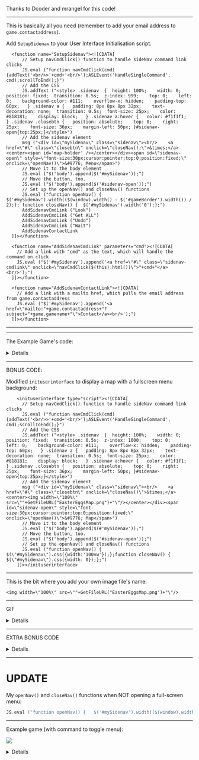 Thanks to Dcoder and mrangel for this code!

---
This is basically all you need (remember to add your email address to ```game.contactaddress```).

Add ```SetupSidenav``` to your User Interface Initialisation script.


```
  <function name="SetupSidenav"><![CDATA[
      // Setup navCmdClick() function to handle sideNav command link clicks
      JS.eval ("function navCmdClick(cmd){addText('<br/>>'+cmd+'<br/>');ASLEvent('HandleSingleCommand', cmd);scrollToEnd();}")
      // Add the CSS
      JS.addText ("<style> .sidenav  {  height: 100%;    width: 0;    position: fixed;  transition: 0.5s;  z-index: 999;    top: 0;    left: 0;    background-color: #111;    overflow-x: hidden;    padding-top: 60px;   } .sidenav a {   padding: 8px 8px 8px 32px;    text-decoration: none;  transition: 0.5s;  font-size: 25px;    color: #818181;    display: block;   } .sidenav a:hover {   color: #f1f1f1;  } .sidenav .closebtn {   position: absolute;    top: 0;    right: 25px;    font-size: 36px;    margin-left: 50px; }#sidenav-open{top:25px;}</style>")
      // Add the sidenav element
      msg ("<div id=\"mySidenav\" class=\"sidenav\"><br/>    <a href=\"#\" class=\"closebtn\" onclick=\"closeNav();\">&times;</a> <center><span id='map-holder' /></center></div><span id=\"sidenav-open\" style=\"font-size:30px;cursor:pointer;top:0;position:fixed;\" onclick=\"openNav()\">&#9776; Menu</span>")
      // Move it to the body element
      JS.eval ("$('body').append($('#mySidenav'));")
      // Move the button, too.
      JS.eval ("$('body').append($('#sidenav-open'));")
      // Set up the openNav() and closeNav() functions
      JS.eval ("function openNav() { $('#mySidenav').width(($(window).width() - $('#gameBorder').width()) / 2);}; function closeNav() {  $('#mySidenav').width('0');};")
      AddSidenavCmdLink ("Look")
      AddSidenavCmdLink ("Get ALL")
      AddSidenavCmdLink ("Undo")
      AddSidenavCmdLink ("Wait")
      AddSidenavContactLink
  ]]></function>
```

```
  <function name="AddSidenavCmdLink" parameters="cmd"><![CDATA[
    // Add a link with "cmd" as the text, which will handle the command on click
    JS.eval ("$('#mySidenav').append('<a href=\"#\" class=\"sidenav-cmdlink\" onclick=\"navCmdClick($(this).html())\">"+cmd+"</a><br/>');")
  ]]></function>
```
```
  <function name="AddSidenavContactLink"><![CDATA[
    // Add a link with a mailto href, which pulls the email address from game.contactaddress
    JS.eval ("$('#mySidenav').append('<a href=\"mailto:"+game.contactaddress+"?subject="+game.gamename+"\">Contact</a><br/>');")
  ]]></function>
```

---
---
The Example Game's code:

<details>

```
<!--Saved by Quest 5.7.6606.27193-->
<asl version="550">
  <include ref="English.aslx" />
  <include ref="Core.aslx" />
  <game name="Sidebar (DrAgon)">
    <gameid>40e27116-5623-4ab0-8a2d-8c82cbf55c73</gameid>
    <version>2.0</version>
    <firstpublished>2018</firstpublished>
    <feature_advancedscripts />
    <contactaddress>PUT_YOUR_EMAIL_ADDRESS_HERE</contactaddress>
    <inituserinterface type="script"><![CDATA[
      JS.eval ("function navCmdClick(cmd){addText('<br/>>'+cmd+'<br/>');ASLEvent('HandleSingleCommand', cmd);scrollToEnd();}")
      JS.addText ("<style> .sidenav  {  height: 100%;    width: 0;    position: fixed;  transition: 0.5s;  z-index: 1000;    top: 0;    left: 0;    background-color: #111;    overflow-x: hidden;    padding-top: 60px;   } .sidenav a {   padding: 8px 8px 8px 32px;    text-decoration: none;  transition: 0.5s;  font-size: 25px;    color: #818181;    display: block;   } .sidenav a:hover {   color: #f1f1f1;  } .sidenav .closebtn {   position: absolute;    top: 0;    right: 25px;    font-size: 36px;    margin-left: 50px; }#sidenav-open{top:25px;}</style>")
      msg ("<div id=\"mySidenav\" class=\"sidenav\"><br/>    <a href=\"#\" class=\"closebtn\" onclick=\"closeNav()\">&times;</a></div><span id=\"sidenav-open\" style=\"font-size:30px;cursor:pointer;top:0;position:fixed;\" onclick=\"openNav()\">&#9776; Menu</span>")
      JS.eval ("$('body').append($(#'mySidenav'));")
      JS.eval ("$('body').append($('#sidenav-open'));")
      JS.eval ("function openNav() {    $(\"#mySidenav\").css({width:'15vw'});};function closeNav() {    $(\"#mySidenav\").css({width: 0});};")
      AddSidenavCmdLink ("Help")
      AddSidenavCmdLink ("Look")
      AddSidenavCmdLink ("Wait")
      AddSidenavContactLink
    ]]></inituserinterface>
  </game>
  <object name="room">
    <inherit name="editor_room" />
    <description type="string"></description>
    <object name="player">
      <inherit name="editor_object" />
      <inherit name="editor_player" />
    </object>
  </object>
  <function name="AddSidenavCmdLink" parameters="cmd"><![CDATA[
    JS.eval ("$('#mySidenav').append('<a href=\"#\" class=\"sidenav-cmdlink\" onclick=\"navCmdClick($(this).html())\">"+cmd+"</a><br/>');")
  ]]></function>
  <function name="AddSidenavContactLink"><![CDATA[
    JS.eval ("$('#mySidenav').append('<a href=\"mailto:"+game.contactaddress+"?subject="+game.gamename+"\">Contact</a><br/>');")
  ]]></function>
</asl>
```

</details>

---
BONUS CODE:


Modified ```inituserinterface``` to display a map with a fullscreen menu background:

```
    <inituserinterface type="script"><![CDATA[
      // Setup navCmdClick() function to handle sideNav command link clicks
      JS.eval ("function navCmdClick(cmd){addText('<br/>>'+cmd+'<br/>');ASLEvent('HandleSingleCommand', cmd);scrollToEnd();}")
      // Add the CSS
      JS.addText ("<style> .sidenav  {  height: 100%;    width: 0;    position: fixed;  transition: 0.5s;  z-index: 1000;    top: 0;    left: 0;    background-color: #111;    overflow-x: hidden;    padding-top: 60px;   } .sidenav a {   padding: 8px 8px 8px 32px;    text-decoration: none;  transition: 0.5s;  font-size: 25px;    color: #818181;    display: block;   } .sidenav a:hover {   color: #f1f1f1;  } .sidenav .closebtn {   position: absolute;    top: 0;    right: 25px;    font-size: 36px;    margin-left: 50px; }#sidenav-open{top:25px;}</style>")
      // Add the sidenav element
      msg ("<div id=\"mySidenav\" class=\"sidenav\"><br/>    <a href=\"#\" class=\"closebtn\" onclick=\"closeNav()\">&times;</a> <center><img width=\"100%\" src=\""+GetFileURL("EasterEggsMap.png")+"\"/></center></div><span id=\"sidenav-open\" style=\"font-size:30px;cursor:pointer;top:0;position:fixed;\" onclick=\"openNav()\">&#9776; Map</span>")
      // Move it to the body element
      JS.eval ("$('body').append($(#'mySidenav'));")
      // Move the button, too.
      JS.eval ("$('body').append($('#sidenav-open'));")
      // Set up the openNav() and closeNav() functions
      JS.eval ("function openNav() {    $(\"#mySidenav\").css({width:'100vw'});};function closeNav() {    $(\"#mySidenav\").css({width: 0});};")
    ]]></inituserinterface>
```

---
This is the bit where you add your own image file's name:

```<img width=\"100%\" src=\""+GetFileURL("EasterEggsMap.png")+"\"/>```

---
GIF

<details>

<a href="https://user-images.githubusercontent.com/30656341/40399409-dd5a9254-5e02-11e8-9299-ff0afe4790a8.gif"><img loop src="https://user-images.githubusercontent.com/30656341/40399409-dd5a9254-5e02-11e8-9299-ff0afe4790a8.gif"/></a>


</details>

---
EXTRA BONUS CODE

<details>

Want to stick the Quest map in there?

```
    <inituserinterface type="script"><![CDATA[
      // Setup navCmdClick() function to handle sideNav command link clicks
      JS.eval ("function navCmdClick(cmd){addText('<br/>>'+cmd+'<br/>');ASLEvent('HandleSingleCommand', cmd);scrollToEnd();}")
      // Add the CSS
      JS.addText ("<style> .sidenav  {  height: 100%;    width: 0;    position: fixed;  transition: 0.5s;  z-index: 1000;    top: 0;    left: 0;    background-color: #111;    overflow-x: hidden;    padding-top: 60px;   } .sidenav a {   padding: 8px 8px 8px 32px;    text-decoration: none;  transition: 0.5s;  font-size: 25px;    color: #818181;    display: block;   } .sidenav a:hover {   color: #f1f1f1;  } .sidenav .closebtn {   position: absolute;    top: 0;    right: 25px;    font-size: 36px;    margin-left: 50px; }#sidenav-open{top:25px;}</style>")
      // Add the sidenav element
      msg ("<div id=\"mySidenav\" class=\"sidenav\"><br/>    <a href=\"#\" class=\"closebtn\" onclick=\"closeNav()\">&times;</a> <center><span id='map-holder' /></center></div><span id=\"sidenav-open\" style=\"font-size:30px;cursor:pointer;top:0;position:fixed;\" onclick=\"openNav()\">&#9776; Map</span>")
      // Move it to the body element
      JS.eval ("$('body').append($(#'mySidenav'));")
      // Move the button, too.
      JS.eval ("$('body').append($('#sidenav-open'));")
      JS.eval ("$('#map-holder').append($('#gridCanvas'));uiHide('#gridPanel');$('#gamePanelSpacer').height(0);")
      // Set up the openNav() and closeNav() functions
      JS.eval ("function openNav() {    $(\"#mySidenav\").css({width:'100vw'});};function closeNav() {    $(\"#mySidenav\").css({width: 0});};")
    ]]></inituserinterface>
```

---
<a href="https://user-images.githubusercontent.com/30656341/40399792-ea2b6a92-5e04-11e8-84de-a25b46e2e482.gif"><img loop src="https://user-images.githubusercontent.com/30656341/40399792-ea2b6a92-5e04-11e8-84de-a25b46e2e482.gif"/></a>


</details>

---
# UPDATE

My ```openNav()``` and ```closeNav()``` functions when NOT opening a full-screen menu:
```c
JS.eval ("function openNav() {   $('#mySidenav').width(($(window).width() - $('#gameBorder').width()) / 2);};function closeNav() {    $('#mySidenav').width('0');};")
```

---
Example game (with command to toggle menu):

<a href="https://user-images.githubusercontent.com/30656341/40573789-5c55e9d8-608c-11e8-8953-276cec23cb3d.gif"><img loop src="https://user-images.githubusercontent.com/30656341/40573789-5c55e9d8-608c-11e8-8953-276cec23cb3d.gif"/></a>

<details>

```xml
<!--Saved by Quest 5.8.6719.26266-->
<asl version="580">
  <include ref="English.aslx" />
  <include ref="Core.aslx" />
  <game name="Sidebar (Dcoder)">
    <gameid>40e27116-5623-4ab0-8a2d-8c82cbf55c73</gameid>
    <version>2.1</version>
    <firstpublished>2018</firstpublished>
    <feature_advancedscripts />
    <contactaddress>YourMama@compuserve.com</contactaddress>
    <cover type="string"></cover>
    <gridmap type="boolean">false</gridmap>
    <inituserinterface type="script"><![CDATA[
      // Setup navCmdClick() function to handle sideNav command link clicks
      JS.eval ("function navCmdClick(cmd){addText('<br/>>'+cmd+'<br/>');ASLEvent('HandleSingleCommand', cmd);scrollToEnd();}")
      // Add the CSS
      JS.addText ("<style> .sidenav  {  height: 100%;    width: 0;    position: fixed;  transition: 0.5s;  z-index: 999;    top: 0;    left: 0;    background-color: #111;    overflow-x: hidden;    padding-top: 60px;   } .sidenav a {   padding: 8px 8px 8px 32px;    text-decoration: none;  transition: 0.5s;  font-size: 25px;    color: #818181;    display: block;   } .sidenav a:hover {   color: #f1f1f1;  } .sidenav .closebtn {   position: absolute;    top: 0;    right: 25px;    font-size: 36px;    margin-left: 50px; }#sidenav-open{top:25px;}</style>")
      // Add the sidenav element
      msg ("<div id=\"mySidenav\" class=\"sidenav\"><br/>    <a href=\"#\" class=\"closebtn\" onclick=\"closeNav();\">&times;</a> <center><span id='map-holder' /></center></div><span id=\"sidenav-open\" style=\"font-size:30px;cursor:pointer;top:0;position:fixed;\" onclick=\"openNav()\">&#9776; Menu</span>")
      // Move it to the body element
      JS.eval ("$('body').append($('#mySidenav'));")
      // Move the button, too.
      JS.eval ("$('body').append($('#sidenav-open'));")
      // Set up the openNav() and closeNav() functions
      JS.eval ("function openNav() { $('#mySidenav').width(($(window).width() - $('#gameBorder').width()) / 2);}; function closeNav() {  $('#mySidenav').width('0');};")
      AddSidenavCmdLink ("Help")
      AddSidenavCmdLink ("Look")
      AddSidenavCmdLink ("Wait")
      AddSidenavContactLink
    ]]></inituserinterface>
  </game>
  <object name="room">
    <inherit name="editor_room" />
    <description type="string"></description>
    <object name="player">
      <inherit name="editor_object" />
      <inherit name="editor_player" />
    </object>
  </object>
  <command name="testcmd">
    <pattern>test</pattern>
    <script><![CDATA[
      JS.eval ("if ($('#mySidenav').width() != '0') { closeNav(); addTextAndScroll('Menu closed.'); } else { openNav(); addTextAndScroll('Menu opened.');}")
    ]]></script>
  </command>
  <function name="AddSidenavCmdLink" parameters="cmd"><![CDATA[
    JS.eval ("$('#mySidenav').append('<a href=\"#\" class=\"sidenav-cmdlink\" onclick=\"navCmdClick($(this).html())\">"+cmd+"</a><br/>');")
  ]]></function>
  <function name="AddSidenavContactLink"><![CDATA[
    JS.eval ("$('#mySidenav').append('<a href=\"mailto:"+game.contactaddress+"?subject="+game.gamename+"\">Contact</a><br/>');")
  ]]></function>
</asl>
```

</details>

